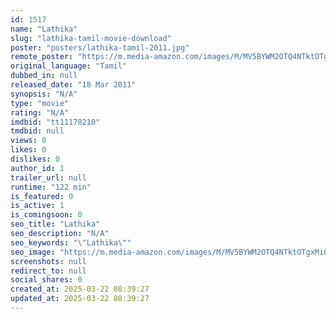 ```yaml
---
id: 1517
name: "Lathika"
slug: "lathika-tamil-movie-download"
poster: "posters/lathika-tamil-2011.jpg"
remote_poster: "https://m.media-amazon.com/images/M/MV5BYWM2OTQ4NTktOTgxMi00YTQwLWFlZDQtOGUzOWEyZGE2MmQ4XkEyXkFqcGdeQXVyMjYwMjMwMzk@._V1_SX300.jpg"
original_language: "Tamil"
dubbed_in: null
released_date: "18 Mar 2011"
synopsis: "N/A"
type: "movie"
rating: "N/A"
imdbid: "tt11178210"
tmdbid: null
views: 0
likes: 0
dislikes: 0
author_id: 1
trailer_url: null
runtime: "122 min"
is_featured: 0
is_active: 1
is_comingsoon: 0
seo_title: "Lathika"
seo_description: "N/A"
seo_keywords: "\"Lathika\""
seo_image: "https://m.media-amazon.com/images/M/MV5BYWM2OTQ4NTktOTgxMi00YTQwLWFlZDQtOGUzOWEyZGE2MmQ4XkEyXkFqcGdeQXVyMjYwMjMwMzk@._V1_SX300.jpg"
screenshots: null
redirect_to: null
social_shares: 0
created_at: 2025-03-22 08:39:27
updated_at: 2025-03-22 08:39:27
---
```


